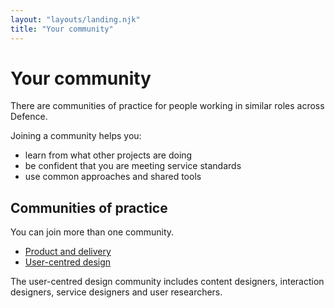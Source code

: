 ```yaml
---
layout: "layouts/landing.njk"
title: "Your community"
---
```


# Your community

There are communities of practice for people working in similar roles across Defence.

Joining a community helps you:

- learn from what other projects are doing
- be confident that you are meeting service standards
- use common approaches and shared tools

## Communities of practice

You can join more than one community.

- [Product and delivery](/your-community/product-and-delivery/)
- [User-centred design](/your-community/user-centred-design/)

The user-centred design community includes content designers, interaction designers, service designers and user researchers.

